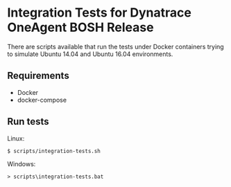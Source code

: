 # Integration Tests for Dynatrace OneAgent BOSH Release

There are scripts available that run the tests under Docker containers trying to simulate Ubuntu 14.04 and Ubuntu 16.04 environments.

## Requirements
* Docker
* docker-compose

## Run tests

Linux:

```bash
$ scripts/integration-tests.sh
```

Windows:

```batch
> scripts\integration-tests.bat
```
